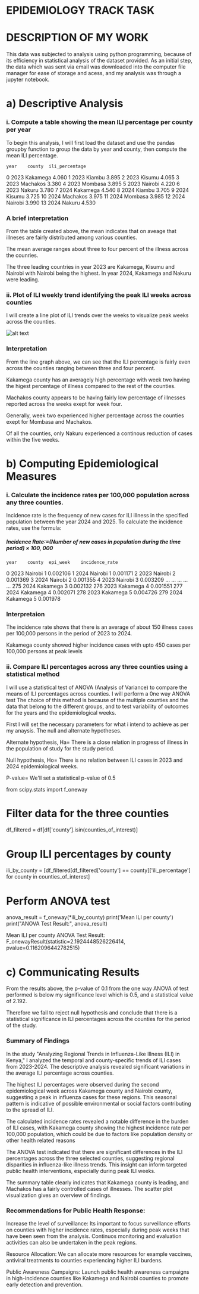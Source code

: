# EPIDEMIOLOGY TRACK TASK
# DESCRIPTION OF MY WORK
This data was subjected to analysis using python programming, because of its efficiency in statistical analysis of the dataset provided. As an initial step, the data which was sent via email was downloaded into the computer file manager for ease of storage and acess, and my analysis was through a jupyter notebook.

# a) Descriptive Analysis

### i. Compute a table showing the mean ILI percentage per county per year

To begin this analysis, I will first load the dataset and use the pandas groupby function to group the data by year and county, then compute the mean ILI percentage.

	year	county	ili_percentage
0	2023	Kakamega	4.060
1	2023	Kiambu	3.895
2	2023	Kisumu	4.065
3	2023	Machakos	3.380
4	2023	Mombasa	3.895
5	2023	Nairobi	4.220
6	2023	Nakuru	3.780
7	2024	Kakamega	4.540
8	2024	Kiambu	3.705
9	2024	Kisumu	3.725
10	2024	Machakos	3.975
11	2024	Mombasa	3.985
12	2024	Nairobi	3.990
13	2024	Nakuru	4.530

### A brief interpretation
From the table created above, the mean indicates that on aveage that illneses are fairly distributed among various counties.

The mean average ranges about three to four percent of the illness across the counries. 

The three leading countries in year 2023 are Kakamega, Kisumu and Nairobi with Nairobi being the highest. In year 2024, Kakamega and Nakuru were leading.

### ii. Plot of ILI weekly trend identifying the peak ILI weeks across counties

I will create a line plot of ILI trends over the weeks to visualize peak weeks across the counties.

![alt text](image.png)

### Interpretation
From the line graph above, we can see that the ILI percentage is fairly even across the counties ranging between three and four percent. 

Kakamega county has an averagely high percentage with week two having the higest percentage of illness compared to the rest of the counties. 

Machakos county appears to be having fairly low percentage of illnesses reported across the weeks exept for week four.

Generally, week two experienced higher percentage across the counties exept for Mombasa and Machakos. 

Of all the counties, only Nakuru experienced a continous reduction of cases within the five weeks.

# b) Computing Epidemiological Measures
### i. Calculate the incidence rates per 100,000 population across any three counties.

Incidence rate is the frequency of new cases for ILI illness in the specified population between the year 2024 and 2025. To calculate the incidence rates, use the formula:

##### Incidence Rate:=(Number of new cases in population during the time period) × 100, 000

	year	county	epi_week	incidence_rate
0	2023	Nairobi	1	0.002106
1	2024	Nairobi	1	0.001171
2	2023	Nairobi	2	0.001369
3	2024	Nairobi	2	0.001355
4	2023	Nairobi	3	0.003209
...	...	...	...	...
275	2024	Kakamega	3	0.002132
276	2023	Kakamega	4	0.001551
277	2024	Kakamega	4	0.002071
278	2023	Kakamega	5	0.004726
279	2024	Kakamega	5	0.001978

### Interpretaion

The incidence rate shows that there is an average of about 150 illness cases per 100,000 persons in the period of 2023 to 2024. 

Kakamega county showed higher incidence cases with upto 450 cases per 100,000 persons at peak levels

### ii. Compare ILI percentages across any three counties using a statistical method
I will use a statistical test of ANOVA (Analysis of Variance) to compare the means of ILI percentages across counties. I will perform a 0ne way ANOVA test The choice of this method is because of the multiple counties and the data that belong to the different groups, and to test variability of outcomes for the years and the epidemiological weeks.

First I will set the necessary parameters for what i intend to achieve as per my anaysis. The null and alternate hypotheses.

Alternate hypothesis, Ha= There is a close relation in progress of illness in the population of study for the study period.

Null hypothesis, Ho= There is no relation between ILI cases in 2023 and 2024 epidemiological weeks.

P-value= We'll set a statistical p-value of 0.5

from scipy.stats import f_oneway

# Filter data for the three counties
df_filtered = df[df['county'].isin(counties_of_interest)]

# Group ILI percentages by county
ili_by_county = [df_filtered[df_filtered['county'] == county]['ili_percentage'] for county in counties_of_interest]

# Perform ANOVA test
anova_result = f_oneway(*ili_by_county)
print('Mean ILI per county')
print("ANOVA Test Result:", anova_result)

Mean ILI per county
ANOVA Test Result: F_onewayResult(statistic=2.1924448526226414, pvalue=0.1162096442782515)

# c) Communicating Results
From the results above, the p-value of 0.1 from the one way ANOVA of test performed is below my significance level which is 0.5, and a statistical value of 2.192.

Therefore we fail to reject null hypothesis and conclude that there is a statistical significance in ILI percentages across the counties for the period of the study.

### Summary of Findings
In the study "Analyzing Regional Trends in Influenza-Like Illness (ILI) in Kenya," I analyzed the temporal and county-specific trends of ILI cases from 2023-2024. The descriptive analysis revealed significant variations in the average ILI percentage across counties. 

The highest ILI percentages were observed during the second epidemiological week across Kakamega county and Nairobi county, suggesting a peak in influenza cases for these regions. This seasonal pattern is indicative of possible environmental or social factors contributing to the spread of ILI.

The calculated incidence rates revealed a notable difference in the burden of ILI cases, with Kakamega county showing the highest incidence rate per 100,000 population, which could be due to factors like population density or other health related reasons

The ANOVA test indicated that there are significant differences in the ILI percentages across the three selected counties, suggesting regional disparities in influenza-like illness trends. This insight can inform targeted public health interventions, especially during peak ILI weeks.

The summary table clearly indicates that Kakamega county is leading, and Machakos has a fairly controlled cases of illnesses. The scatter plot visualization gives an overview of findings.

### Recommendations for Public Health Response:
Increase the level of surveillance: Its important to focus surveillance efforts on counties with higher incidence rates, especially during peak weeks that have been seen from the analysis. Continuos monitoring and evaluation activities can also be undertaken in the peak regions.

Resource Allocation: We can allocate more resources for example vaccines, antiviral treatments to counties experiencing higher ILI burdens.

Public Awareness Campaigns: Launch public health awareness campaigns in high-incidence counties like Kakamega and Nairobi counties to promote early detection and prevention.
